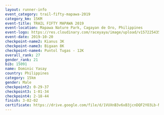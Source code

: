 ```yaml
---
layout: runner-info 
event_category: trail-fifty-mapawa-2019 
category_km: 15KM 
event-title: TRAIL FIFTY MAPAWA 2019  
event-location: Mapawa Nature Park, Cagayan de Oro, Philippines 
event-logo: https://res.cloudinary.com/raceyaya/image/upload/v1572254355/logo/trail-fifty-mapawa_fizjmb.jpg 
event-date: 2019-10-20 
checkpoint-name2: Kianus 3K 
checkpoint-name3: Bigaan 8K 
checkpoint-name4: Puntol Tugas - 12K 
overall_rank: 27
gender_rank: 21
bib: 15091
name: Dominic Yasay
country: Philippines
category: 15km
gender: Male
checkpoint2: 0-29-37
checkpoint3: 1-01-34
checkpoint4: 2-18-44
finish: 3-02-02
certificate: https://drive.google.com/file/d/1VUXnB3v6xB3jcnDQF2YO3Lb-N0pbp3y3/view?usp=sharing
---
```

